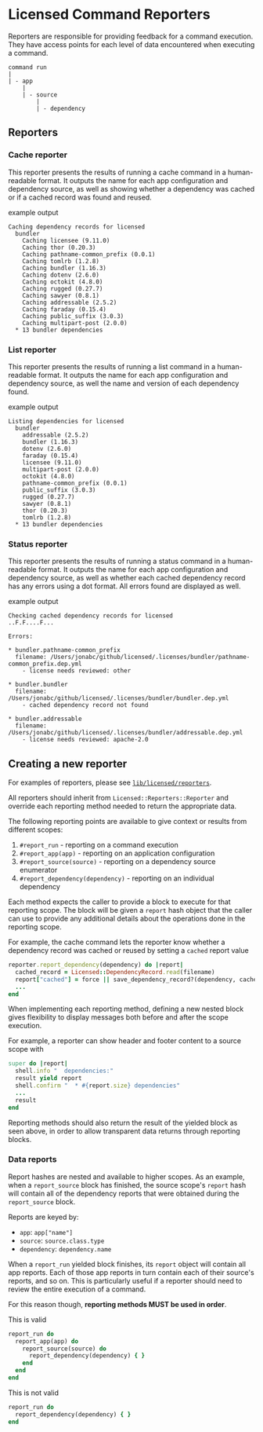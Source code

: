 # Licensed Command Reporters

Reporters are responsible for providing feedback for a command execution.  They have
access points for each level of data encountered when executing a command.
```
command run
|
| - app
    |
    | - source
        |
        | - dependency
```

## Reporters

### Cache reporter

This reporter presents the results of running a cache command in a human-readable format.
It outputs the name for each app configuration and dependency source, as well
as showing whether a dependency was cached or if a cached record was found and reused.

example output
```
Caching dependency records for licensed
  bundler
    Caching licensee (9.11.0)
    Caching thor (0.20.3)
    Caching pathname-common_prefix (0.0.1)
    Caching tomlrb (1.2.8)
    Caching bundler (1.16.3)
    Caching dotenv (2.6.0)
    Caching octokit (4.8.0)
    Caching rugged (0.27.7)
    Caching sawyer (0.8.1)
    Caching addressable (2.5.2)
    Caching faraday (0.15.4)
    Caching public_suffix (3.0.3)
    Caching multipart-post (2.0.0)
  * 13 bundler dependencies
```

### List reporter

This reporter presents the results of running a list command in a human-readable format.
It outputs the name for each app configuration and dependency source, as well
the name and version of each dependency found.

example output
```
Listing dependencies for licensed
  bundler
    addressable (2.5.2)
    bundler (1.16.3)
    dotenv (2.6.0)
    faraday (0.15.4)
    licensee (9.11.0)
    multipart-post (2.0.0)
    octokit (4.8.0)
    pathname-common_prefix (0.0.1)
    public_suffix (3.0.3)
    rugged (0.27.7)
    sawyer (0.8.1)
    thor (0.20.3)
    tomlrb (1.2.8)
  * 13 bundler dependencies
```

### Status reporter

This reporter presents the results of running a status command in a human-readable format.
It outputs the name for each app configuration and dependency source, as well
as whether each cached dependency record has any errors using a dot format.
All errors found are displayed as well.

example output
```
Checking cached dependency records for licensed
..F.F....F...

Errors:

* bundler.pathname-common_prefix
  filename: /Users/jonabc/github/licensed/.licenses/bundler/pathname-common_prefix.dep.yml
    - license needs reviewed: other

* bundler.bundler
  filename: /Users/jonabc/github/licensed/.licenses/bundler/bundler.dep.yml
    - cached dependency record not found  

* bundler.addressable
  filename: /Users/jonabc/github/licensed/.licenses/bundler/addressable.dep.yml
    - license needs reviewed: apache-2.0
```

## Creating a new reporter

For examples of reporters, please see [`lib/licensed/reporters`](../lib/licensed/reporters).

All reporters should inherit from `Licensed::Reporters::Reporter` and override
each reporting method needed to return the appropriate data.

The following reporting points are available to give context or results from different scopes:
1. `#report_run` - reporting on a command execution
2. `#report_app(app)` - reporting on an application configuration
3. `#report_source(source)` - reporting on a dependency source enumerator
4. `#report_dependency(dependency)` - reporting on an individual dependency

Each method expects the caller to provide a block to execute for that reporting scope.
The block will be given a `report` hash object that the caller can use to provide any additional
details about the operations done in the reporting scope.

For example, the cache command lets the reporter know whether a dependency record
was cached or reused by setting a `cached` report value
```ruby
reporter.report_dependency(dependency) do |report|
  cached_record = Licensed::DependencyRecord.read(filename)
  report["cached"] = force || save_dependency_record?(dependency, cached_record)
  ...
end
```

When implementing each reporting method, defining a new nested block gives flexibility
to display messages both before and after the scope execution.

For example, a reporter can show header and footer content to a source scope with
```ruby
super do |report|
  shell.info "  dependencies:"
  result yield report
  shell.confirm "  * #{report.size} dependencies"
  ...
  result
end
```

Reporting methods should also return the result of the yielded block as seen above,
in order to allow transparent data returns through reporting blocks.

### Data reports

Report hashes are nested and available to higher scopes. As an example, when a
`report_source` block has finished, the source scope's `report` hash will
contain all of the dependency reports that were obtained during the `report_source` block.

Reports are keyed by:
- `app`: `app["name"]`
- `source`: `source.class.type`
- `dependency`: `dependency.name`

When a `report_run` yielded block finishes, its `report` object will contain all app reports.
Each of those app reports in turn contain each of their source's reports, and so on.
This is particularly useful if a reporter should need to review the entire execution
of a command.

For this reason though, **reporting methods MUST be used in order**.

This is valid
```ruby
report_run do
  report_app(app) do
    report_source(source) do
      report_dependency(dependency) { }
    end
  end
end
```

This is not valid
```ruby
report_run do
  report_dependency(dependency) { }
end
```
